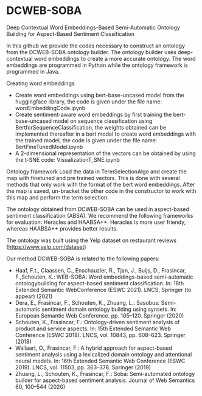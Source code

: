 # DCWEB-SOBA

Deep Contextual Word Embeddings-Based Semi-Automatic Ontology Building for Aspect-Based Sentiment Classification

In this github we provide the codes necessary to construct an ontology from the DCWEB-SOBA ontology builder. The ontology builder uses deep-contextual word embeddings to create a more accurate ontology. The word embeddings are programmed in Python while the ontology framework is programmed in Java.

Creating word embeddings

   -  Create word embeddings using bert-base-uncased model from the huggingface library, the code is given under the file name: wordEmbeddingCode.ipynb
   -  Create sentiment-aware word embeddings by first training the bert-base-uncased model on sequence classification using BertforSequenceClassification, the      weights obtained can be implemented thereafter in a bert model to create word embeddings with the trained model, the code is given under the file name: BertFineTunedModel.ipynb
   -  A 2-dimensional representation of the vectors can be obtained by using the t-SNE code: VisualizationT_SNE.ipynb

Ontology framework Load the data in TermSelectionAlgo and create the map with finetuned and pre trained vectors. This is done with several methods that only work with the format of the bert word embeddings. After the map is saved, un-bracket the other code in the constructor to work with this map and perform the term selection.

The ontology obtained from DCWEB-SOBA can be used in aspect-based sentiment classification (ABSA). We recommend the following frameworks for evaluation: Heracles and HAABSA++. Heracles is more user friendy, whereas HAABSA++ provides better results.

The ontology was built using the Yelp dataset on restaurant reviews (https://www.yelp.com/dataset)

Our method DCWEB-SOBA is related to the following papers:

- Haaf, F.t., Claassen, C., Enschauzier, R., Tjan, J., Buijs, D., Frasincar, F.,Schouten, K.: WEB-SOBA: Word embeddings-based semi-automatic ontologybuilding for aspect-based sentiment classification. In: 18th Extended Semantic WebConference (ESWC 2021). LNCS, Springer (to appear) (2021)
- Dera, E., Frasincar, F., Schouten, K., Zhuang, L.: Sasobus: Semi-automatic sentiment domain ontology building using synsets. In: European Semantic Web Conference. pp. 105–120. Springer (2020)
- Schouten, K., Frasincar, F.: Ontology-driven sentiment analysis of product and service aspects. In: 15th Extended Semantic Web Conference (ESWC 2018). LNCS, vol. 10843, pp. 608–623. Springer (2018)
- Wallaart, O., Frasincar, F.: A hybrid approach for aspect-based sentiment analysis using a lexicalized domain ontology and attentional neural models. In: 16th Extended Semantic Web Conference (ESWC 2019). LNCS, vol. 11503, pp. 363–378. Springer (2019) 
- Zhuang, L., Schouten, K., Frasincar, F.: Soba: Semi-automated ontology builder for aspect-based sentiment analysis. Journal of Web Semantics 60, 100–544 (2020)
